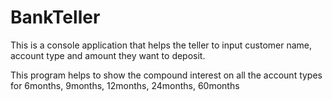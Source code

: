 # BankTeller
This is a console application that helps the teller to input customer name, account type and amount they want to deposit.

This program helps to show the compound interest on all the account types for 6months, 9months, 12months, 24months, 60months
